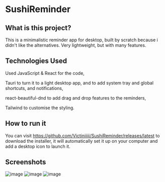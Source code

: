 # SushiReminder
## What is this project?
This is a minimalistic reminder app for desktop, built by scratch because i didn't like the alternatives. Very lightweight, but with many features.
## Technologies Used
Used JavaScript & React for the code, 

Tauri to turn it to a light desktop app, and to add system tray and global shortcuts, and notifications, 

react-beautiful-dnd to add drag and drop features to the reminders, 

Tailwind to customise the styling. 
## How to run it
You can visit https://github.com/Victiniiiii/SushiReminder/releases/latest to download the installer, it will automatically set it up on your computer and add a desktop icon to launch it.
## Screenshots
![image](https://github.com/user-attachments/assets/070237f8-1162-4f75-acdf-190f98236c82)
![image](https://github.com/user-attachments/assets/f85f01a3-d8c8-4d82-b576-6c63a90fafd3)
![image](https://github.com/user-attachments/assets/10e3ee23-1e13-4062-91f1-74710dffdd60)
